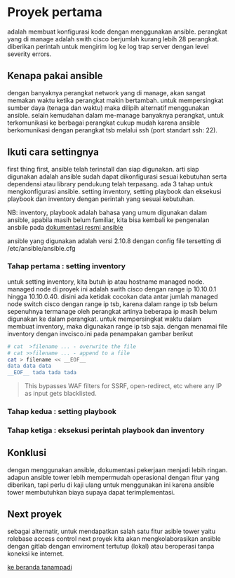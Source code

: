 # Proyek pertama 
adalah membuat konfigurasi kode dengan menggunakan ansible. perangkat yang di manage adalah swith cisco berjumlah kurang lebih 28 perangkat. diberikan perintah untuk mengirim log ke log trap server dengan level severity errors.<br>

## Kenapa pakai ansible
dengan banyaknya perangkat network yang di manage, akan sangat memakan waktu ketika perangkat makin bertambah. untuk mempersingkat sumber daya (tenaga dan waktu) maka dilipih alternatif menggunakan ansible. 
selain kemudahan dalam me-manage banyaknya perangkat, untuk terkomunikasi ke berbagai perangkat cukup mudah karena ansible berkomunikasi dengan perangkat tsb melalui ssh (port standart ssh: 22).

## Ikuti cara settingnya
first thing first, ansible telah terinstall dan siap digunakan. arti siap digunakan adalah ansible sudah dapat dikonfigurasi sesuai kebutuhan serta dependensi atau library pendukung telah terpasang. 
ada 3 tahap untuk mengkonfigurasi ansible. setting inventory, setting playbook dan eksekusi playbook dan inventory dengan perintah yang sesuai kebutuhan. 

NB: inventory, playbook adalah bahasa yang umum digunakan dalam ansible, apabila masih belum familiar, kita bisa kembali ke pengenalan ansbile pada <a href="https://docs.ansible.com/"> dokumentasi resmi ansible</a>

ansible yang digunakan adalah versi 2.10.8 dengan config file tersetting di /etc/ansible/ansible.cfg

### Tahap pertama : setting inventory
untuk setting inventory, kita butuh ip atau hostname managed node. managed node di proyek ini adalah swith cisco dengan range ip 10.10.0.1 hingga 10.10.0.40. disini ada ketidak cocokan data antar jumlah managed node switch cisco dengan range ip tsb, karena dalam range ip tsb belum sepenuhnya termanage oleh perangkat artinya beberapa ip masih belum digunakan ke dalam perangkat. untuk mempersingkat waktu dalam membuat inventory, maka digunakan range ip tsb saja. 
dengan menamai file inventory dengan invcisco.ini pada penampakan gambar berikut

```bash
# cat  >filename ... - overwrite the file
# cat >>filename ... - append to a file
cat > filename << __EOF__
data data data
__EOF__ tada tada tada
```
  > This bypasses WAF filters for SSRF, open-redirect, etc where any IP as input gets blacklisted.


### Tahap kedua : setting playbook


### Tahap ketiga : eksekusi perintah playbook dan inventory

## Konklusi
dengan menggunakan ansible, dokumentasi pekerjaan menjadi lebih ringan. adapun ansible tower lebih mempermudah operasional dengan fitur yang diberikan, tapi perlu di kaji ulang untuk menggunakan ini karena ansible tower membutuhkan biaya supaya dapat terimplementasi.

## Next proyek
sebagai alternatir, untuk mendapatkan salah satu fitur asible tower yaitu rolebase access control next proyek kita akan mengkolaborasikan ansible dengan gitlab dengan enviroment tertutup (lokal) atau beroperasi tanpa koneksi ke internet. 

<a href="https://github.com/mindatama/tanampadi">ke beranda tanampadi</a>